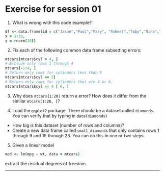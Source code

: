 # Exercise for session 01

1. What is wrong with this code example?

```coffee
df <- data.frame(id = c("Jason","Paul","Mary", "Robert","Toby","Nina","Robin","James"), 
x = 1:10, 
y = rnorm(10))
```

2. Fix each of the following common data frame subsetting errors:

```coffee
mtcars[mtcars$cyl = 4, ]
# Exclude only rows 1 through 4
mtcars[-1:4, ]
# Return only rows for cylinders less than 5
mtcars[mtcars$cyl <= 5]
# Return only rows for cylinders that are 4 or 6.
mtcars[mtcars$cyl == 4 | 6, ]
```

3. Why does `mtcars[1:20]` return a error? How does it differ from the similar `mtcars[1:20, ]`?


4. Load the `ggplot2` package. There should be a dataset called `diamonds`. You can verify that by typing in `data(diamonds)`

* How big is this dataset (number of rows and columns)?
* Create a new data frame called `small_diamonds` that only contains rows 1 through 9 and 19 through 23. You can do this in one or two steps.

5. Given a linear model

```coffee
mod <- lm(mpg ~ wt, data = mtcars)
```

extract the residual degrees of freedom.


----

